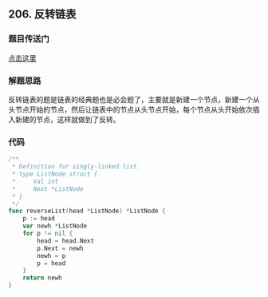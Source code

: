 ## 206. 反转链表

### 题目传送门

[点击这里](https://leetcode.cn/problems/reverse-linked-list/)

### 解题思路

反转链表的题是链表的经典题也是必会题了，主要就是新建一个节点，新建一个从头节点开始的节点，然后让链表中的节点从头节点开始，每个节点从头开始依次插入新建的节点，这样就做到了反转。

### 代码

```go
/**
 * Definition for singly-linked list.
 * type ListNode struct {
 *     Val int
 *     Next *ListNode
 * }
 */
func reverseList(head *ListNode) *ListNode {
    p := head
    var newh *ListNode
    for p != nil {
        head = head.Next
        p.Next = newh
        newh = p
        p = head
    }
    return newh
}

```